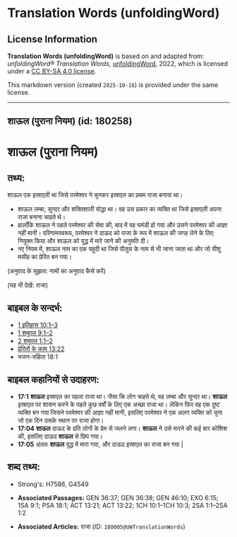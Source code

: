 # Translation Words (unfoldingWord)

## License Information

**Translation Words (unfoldingWord)** is based on and adapted from: _unfoldingWord® Translation Words_, [unfoldingWord](https://unfoldingword.org/utw), 2022, which is licensed under a [CC BY-SA 4.0 license](https://creativecommons.org/licenses/by-sa/4.0/legalcode.en).

This markdown version (created `2025-10-16`) is provided under the same license.



--------------------------------

## शाऊल (पुराना नियम) (id: 180258)

शाऊल (पुराना नियम)
==================

तथ्य:
-----

शाऊल एक इस्राएली था जिसे परमेश्वर ने चुनकर इस्राएल का प्रथम राजा बनाया था।

* शाऊल लम्बा, सुन्दर और शक्तिशाली योद्धा था। वह उस प्रकार का व्यक्ति था जिसे इस्राएली अपना राजा बनाना चाहते थे।
* हालाँकि शाऊल ने पहले परमेश्वर की सेवा की, बाद में वह घमंडी हो गया और उसने परमेश्वर की आज्ञा नहीं मानी। परिणामस्वरूप, परमेश्वर ने दाऊद को राजा के रूप में शाऊल की जगह लेने के लिए नियुक्त किया और शाऊल को युद्ध में मारे जाने की अनुमति दी।
* नए नियम में, शाऊल नाम का एक यहूदी था जिसे पौलुस के नाम से भी जाना जाता था और जो यीशु मसीह का प्रेरित बन गया।

(अनुवाद के सुझाव: नामों का अनुवाद कैसे करें)

(यह भी देखें: राजा)

बाइबल के सन्दर्भ:
-----------------

* [1 इतिहास 10:1–3](https://ref.ly/1Chr0:0)
* [1 शमूएल 9:1–2](https://ref.ly/1Sam0:0)
* [2 शमूएल 1:1–2](https://ref.ly/2Sam0:0)
* [प्रेरितों के काम 13:22](https://ref.ly/Acts0:0)
* भजन\-संहिता 18:1

बाइबल कहानियों से उदाहरण:
-------------------------

* **17:1** **शाऊल** इस्राएल का पहला राजा था। जैसा कि लोग चाहते थे, वह लम्बा और सुन्दर था। **शाऊल** इस्राएल पर शासन करने के पहले कुछ वर्षों के लिए एक अच्छा राजा था। लेकिन फिर वह एक दुष्ट व्यक्ति बन गया जिसने परमेश्वर की आज्ञा नहीं मानी, इसलिए परमेश्वर ने एक अलग व्यक्ति को चुना जो एक दिन उसके स्थान पर राजा होगा।
* **17:04** **शाऊल** दाऊद के प्रति लोगों के प्रेम से जलने लगा। **शाऊल** ने उसे मारने की कई बार कोशिश की, इसलिए दाऊद **शाऊल** से छिप गया।
* **17:05** अंततः **शाऊल** युद्ध में मारा गया, और दाऊद इस्राएल का राजा बन गया \|

शब्द तथ्य:
----------

* Strong's: H7586, G4549

* **Associated Passages:** GEN 36:37; GEN 36:38; GEN 46:10; EXO 6:15; 1SA 9:1; PSA 18:1; ACT 13:21; ACT 13:22; 1CH 10:1–1CH 10:3; 2SA 1:1–2SA 1:2
* **Associated Articles:** राजा (ID: `180005@UWTranslationWords`)

